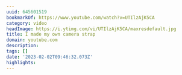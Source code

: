 ```yaml
---
uuid: 645601519
bookmarkOf: https://www.youtube.com/watch?v=UTIlzAjK5CA
category: video
headImage: https://i.ytimg.com/vi/UTIlzAjK5CA/maxresdefault.jpg
title: I made my own camera strap
domain: youtube.com
description:
tags: []
date: '2023-02-02T09:46:32.073Z'
highlights:
---
```




